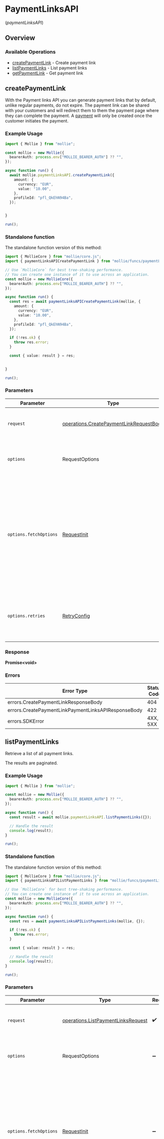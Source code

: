 # PaymentLinksAPI
(*paymentLinksAPI*)

## Overview

### Available Operations

* [createPaymentLink](#createpaymentlink) - Create payment link
* [listPaymentLinks](#listpaymentlinks) - List payment links
* [getPaymentLink](#getpaymentlink) - Get payment link

## createPaymentLink

With the Payment links API you can generate payment links that by default, unlike regular payments, do not expire. The payment link can be shared with your customers and will redirect them to them the payment page where they can complete the payment. A [payment](get-payment) will only be created once the customer initiates the payment.

### Example Usage

```typescript
import { Mollie } from "mollie";

const mollie = new Mollie({
  bearerAuth: process.env["MOLLIE_BEARER_AUTH"] ?? "",
});

async function run() {
  await mollie.paymentLinksAPI.createPaymentLink({
    amount: {
      currency: "EUR",
      value: "10.00",
    },
    profileId: "pfl_QkEhN94Ba",
  });


}

run();
```

### Standalone function

The standalone function version of this method:

```typescript
import { MollieCore } from "mollie/core.js";
import { paymentLinksAPICreatePaymentLink } from "mollie/funcs/paymentLinksAPICreatePaymentLink.js";

// Use `MollieCore` for best tree-shaking performance.
// You can create one instance of it to use across an application.
const mollie = new MollieCore({
  bearerAuth: process.env["MOLLIE_BEARER_AUTH"] ?? "",
});

async function run() {
  const res = await paymentLinksAPICreatePaymentLink(mollie, {
    amount: {
      currency: "EUR",
      value: "10.00",
    },
    profileId: "pfl_QkEhN94Ba",
  });

  if (!res.ok) {
    throw res.error;
  }

  const { value: result } = res;

  
}

run();
```

### Parameters

| Parameter                                                                                                                                                                      | Type                                                                                                                                                                           | Required                                                                                                                                                                       | Description                                                                                                                                                                    |
| ------------------------------------------------------------------------------------------------------------------------------------------------------------------------------ | ------------------------------------------------------------------------------------------------------------------------------------------------------------------------------ | ------------------------------------------------------------------------------------------------------------------------------------------------------------------------------ | ------------------------------------------------------------------------------------------------------------------------------------------------------------------------------ |
| `request`                                                                                                                                                                      | [operations.CreatePaymentLinkRequestBody](../../models/operations/createpaymentlinkrequestbody.md)                                                                             | :heavy_check_mark:                                                                                                                                                             | The request object to use for the request.                                                                                                                                     |
| `options`                                                                                                                                                                      | RequestOptions                                                                                                                                                                 | :heavy_minus_sign:                                                                                                                                                             | Used to set various options for making HTTP requests.                                                                                                                          |
| `options.fetchOptions`                                                                                                                                                         | [RequestInit](https://developer.mozilla.org/en-US/docs/Web/API/Request/Request#options)                                                                                        | :heavy_minus_sign:                                                                                                                                                             | Options that are passed to the underlying HTTP request. This can be used to inject extra headers for examples. All `Request` options, except `method` and `body`, are allowed. |
| `options.retries`                                                                                                                                                              | [RetryConfig](../../lib/utils/retryconfig.md)                                                                                                                                  | :heavy_minus_sign:                                                                                                                                                             | Enables retrying HTTP requests under certain failure conditions.                                                                                                               |

### Response

**Promise\<void\>**

### Errors

| Error Type                                          | Status Code                                         | Content Type                                        |
| --------------------------------------------------- | --------------------------------------------------- | --------------------------------------------------- |
| errors.CreatePaymentLinkResponseBody                | 404                                                 | application/hal+json                                |
| errors.CreatePaymentLinkPaymentLinksAPIResponseBody | 422                                                 | application/hal+json                                |
| errors.SDKError                                     | 4XX, 5XX                                            | \*/\*                                               |

## listPaymentLinks

Retrieve a list of all payment links.

The results are paginated.

### Example Usage

```typescript
import { Mollie } from "mollie";

const mollie = new Mollie({
  bearerAuth: process.env["MOLLIE_BEARER_AUTH"] ?? "",
});

async function run() {
  const result = await mollie.paymentLinksAPI.listPaymentLinks({});

  // Handle the result
  console.log(result);
}

run();
```

### Standalone function

The standalone function version of this method:

```typescript
import { MollieCore } from "mollie/core.js";
import { paymentLinksAPIListPaymentLinks } from "mollie/funcs/paymentLinksAPIListPaymentLinks.js";

// Use `MollieCore` for best tree-shaking performance.
// You can create one instance of it to use across an application.
const mollie = new MollieCore({
  bearerAuth: process.env["MOLLIE_BEARER_AUTH"] ?? "",
});

async function run() {
  const res = await paymentLinksAPIListPaymentLinks(mollie, {});

  if (!res.ok) {
    throw res.error;
  }

  const { value: result } = res;

  // Handle the result
  console.log(result);
}

run();
```

### Parameters

| Parameter                                                                                                                                                                      | Type                                                                                                                                                                           | Required                                                                                                                                                                       | Description                                                                                                                                                                    |
| ------------------------------------------------------------------------------------------------------------------------------------------------------------------------------ | ------------------------------------------------------------------------------------------------------------------------------------------------------------------------------ | ------------------------------------------------------------------------------------------------------------------------------------------------------------------------------ | ------------------------------------------------------------------------------------------------------------------------------------------------------------------------------ |
| `request`                                                                                                                                                                      | [operations.ListPaymentLinksRequest](../../models/operations/listpaymentlinksrequest.md)                                                                                       | :heavy_check_mark:                                                                                                                                                             | The request object to use for the request.                                                                                                                                     |
| `options`                                                                                                                                                                      | RequestOptions                                                                                                                                                                 | :heavy_minus_sign:                                                                                                                                                             | Used to set various options for making HTTP requests.                                                                                                                          |
| `options.fetchOptions`                                                                                                                                                         | [RequestInit](https://developer.mozilla.org/en-US/docs/Web/API/Request/Request#options)                                                                                        | :heavy_minus_sign:                                                                                                                                                             | Options that are passed to the underlying HTTP request. This can be used to inject extra headers for examples. All `Request` options, except `method` and `body`, are allowed. |
| `options.retries`                                                                                                                                                              | [RetryConfig](../../lib/utils/retryconfig.md)                                                                                                                                  | :heavy_minus_sign:                                                                                                                                                             | Enables retrying HTTP requests under certain failure conditions.                                                                                                               |

### Response

**Promise\<[operations.ListPaymentLinksResponseBody](../../models/operations/listpaymentlinksresponsebody.md)\>**

### Errors

| Error Type                          | Status Code                         | Content Type                        |
| ----------------------------------- | ----------------------------------- | ----------------------------------- |
| errors.ListPaymentLinksResponseBody | 400                                 | application/hal+json                |
| errors.SDKError                     | 4XX, 5XX                            | \*/\*                               |

## getPaymentLink

Retrieve a single payment link by its ID.

### Example Usage

```typescript
import { Mollie } from "mollie";

const mollie = new Mollie({
  bearerAuth: process.env["MOLLIE_BEARER_AUTH"] ?? "",
});

async function run() {
  const result = await mollie.paymentLinksAPI.getPaymentLink({
    id: "pl_4Y0eZitmBnQ6IDoMqZQKh",
  });

  // Handle the result
  console.log(result);
}

run();
```

### Standalone function

The standalone function version of this method:

```typescript
import { MollieCore } from "mollie/core.js";
import { paymentLinksAPIGetPaymentLink } from "mollie/funcs/paymentLinksAPIGetPaymentLink.js";

// Use `MollieCore` for best tree-shaking performance.
// You can create one instance of it to use across an application.
const mollie = new MollieCore({
  bearerAuth: process.env["MOLLIE_BEARER_AUTH"] ?? "",
});

async function run() {
  const res = await paymentLinksAPIGetPaymentLink(mollie, {
    id: "pl_4Y0eZitmBnQ6IDoMqZQKh",
  });

  if (!res.ok) {
    throw res.error;
  }

  const { value: result } = res;

  // Handle the result
  console.log(result);
}

run();
```

### Parameters

| Parameter                                                                                                                                                                      | Type                                                                                                                                                                           | Required                                                                                                                                                                       | Description                                                                                                                                                                    |
| ------------------------------------------------------------------------------------------------------------------------------------------------------------------------------ | ------------------------------------------------------------------------------------------------------------------------------------------------------------------------------ | ------------------------------------------------------------------------------------------------------------------------------------------------------------------------------ | ------------------------------------------------------------------------------------------------------------------------------------------------------------------------------ |
| `request`                                                                                                                                                                      | [operations.GetPaymentLinkRequest](../../models/operations/getpaymentlinkrequest.md)                                                                                           | :heavy_check_mark:                                                                                                                                                             | The request object to use for the request.                                                                                                                                     |
| `options`                                                                                                                                                                      | RequestOptions                                                                                                                                                                 | :heavy_minus_sign:                                                                                                                                                             | Used to set various options for making HTTP requests.                                                                                                                          |
| `options.fetchOptions`                                                                                                                                                         | [RequestInit](https://developer.mozilla.org/en-US/docs/Web/API/Request/Request#options)                                                                                        | :heavy_minus_sign:                                                                                                                                                             | Options that are passed to the underlying HTTP request. This can be used to inject extra headers for examples. All `Request` options, except `method` and `body`, are allowed. |
| `options.retries`                                                                                                                                                              | [RetryConfig](../../lib/utils/retryconfig.md)                                                                                                                                  | :heavy_minus_sign:                                                                                                                                                             | Enables retrying HTTP requests under certain failure conditions.                                                                                                               |

### Response

**Promise\<[operations.GetPaymentLinkResponseBody](../../models/operations/getpaymentlinkresponsebody.md)\>**

### Errors

| Error Type                        | Status Code                       | Content Type                      |
| --------------------------------- | --------------------------------- | --------------------------------- |
| errors.GetPaymentLinkResponseBody | 404                               | application/hal+json              |
| errors.SDKError                   | 4XX, 5XX                          | \*/\*                             |
